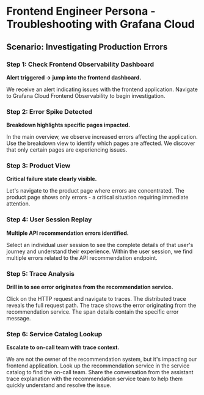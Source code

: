 # Frontend Engineer Persona - Troubleshooting with Grafana Cloud

## Scenario: Investigating Production Errors

### Step 1: Check Frontend Observability Dashboard
**Alert triggered → jump into the frontend dashboard.**

We receive an alert indicating issues with the frontend application. Navigate to Grafana Cloud Frontend Observability to begin investigation.

### Step 2: Error Spike Detected
**Breakdown highlights specific pages impacted.**

In the main overview, we observe increased errors affecting the application. Use the breakdown view to identify which pages are affected. We discover that only certain pages are experiencing issues.

### Step 3: Product View
**Critical failure state clearly visible.**

Let's navigate to the product page where errors are concentrated. The product page shows only errors - a critical situation requiring immediate attention.

### Step 4: User Session Replay
**Multiple API recommendation errors identified.**

Select an individual user session to see the complete details of that user's journey and understand their experience. Within the user session, we find multiple errors related to the API recommendation endpoint.

### Step 5: Trace Analysis
**Drill in to see error originates from the recommendation service.**

Click on the HTTP request and navigate to traces. The distributed trace reveals the full request path. The trace shows the error originating from the recommendation service. The span details contain the specific error message.

### Step 6: Service Catalog Lookup
**Escalate to on-call team with trace context.**

We are not the owner of the recommendation system, but it's impacting our frontend application. Look up the recommendation service in the service catalog to find the on-call team. Share the conversation from the assistant trace explanation with the recommendation service team to help them quickly understand and resolve the issue.